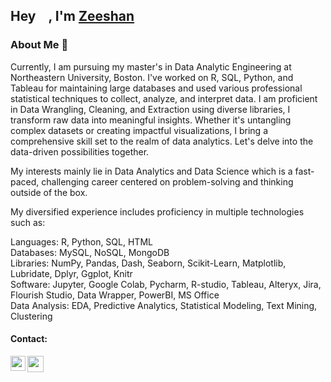 ## Hey <img src="https://github.com/TheDudeThatCode/TheDudeThatCode/blob/master/Assets/Hi.gif" width="15px" height="15px">, I'm [Zeeshan](https://www.linkedin.com/in/zeeshan980/) 

### About Me 🚀
Currently, I am pursuing my master's in Data Analytic Engineering at Northeastern University, Boston. I've worked on R, SQL, Python, and Tableau for maintaining large databases and used various professional statistical techniques to collect, analyze, and interpret data. I am proficient in Data Wrangling, Cleaning, and Extraction using diverse libraries, I transform raw data into meaningful insights. Whether it's untangling complex datasets or creating impactful visualizations, I bring a comprehensive skill set to the realm of data analytics. Let's delve into the data-driven possibilities together. <p>

My interests mainly lie in Data Analytics and Data Science which is a fast-paced, challenging career centered on problem-solving and thinking outside of the box.<p>

My diversified experience includes proficiency in multiple technologies such as:<br/>


Languages: R, Python, SQL, HTML <br/>
Databases: MySQL, NoSQL, MongoDB <br/>
Libraries: NumPy, Pandas, Dash, Seaborn, Scikit-Learn, Matplotlib, Lubridate, Dplyr, Ggplot, Knitr <br/>
Software: Jupyter, Google Colab, Pycharm, R-studio, Tableau, Alteryx, Jira, Flourish Studio, Data Wrapper, PowerBI, MS Office <br/>
Data Analysis: EDA, Predictive Analytics, Statistical Modeling, Text Mining, Clustering <br/>

#### Contact:
<a href="https://www.linkedin.com/in/zeeshan980/">
  <img align="left" width="24px" src="https://cdn.jsdelivr.net/npm/simple-icons@v3/icons/linkedin.svg"  />
</a>
<a href="mailto:mailtoshaikh.zee@northeastern.com">
  <img align="left" width="26px" src="https://cdn.jsdelivr.net/npm/simple-icons@v3/icons/gmail.svg" />
</a>
